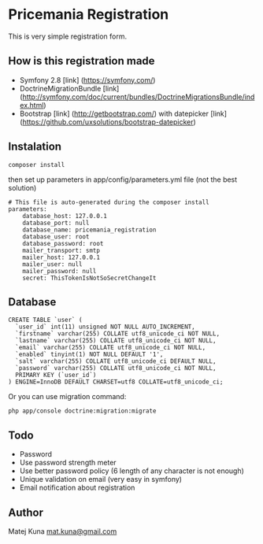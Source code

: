 # Pricemania Registration

This is very simple registration form.

## How is this registration made

* Symfony 2.8 [link] (https://symfony.com/)
* DoctrineMigrationBundle [link] (http://symfony.com/doc/current/bundles/DoctrineMigrationsBundle/index.html)
* Bootstrap [link] (http://getbootstrap.com/) with datepicker [link] (https://github.com/uxsolutions/bootstrap-datepicker)

## Instalation

```
composer install
```

then set up parameters in app/config/parameters.yml file (not the best solution)

```
# This file is auto-generated during the composer install
parameters:
    database_host: 127.0.0.1
    database_port: null
    database_name: pricemania_registration
    database_user: root
    database_password: root
    mailer_transport: smtp
    mailer_host: 127.0.0.1
    mailer_user: null
    mailer_password: null
    secret: ThisTokenIsNotSoSecretChangeIt
```

## Database
```
CREATE TABLE `user` (
  `user_id` int(11) unsigned NOT NULL AUTO_INCREMENT,
  `firstname` varchar(255) COLLATE utf8_unicode_ci NOT NULL,
  `lastname` varchar(255) COLLATE utf8_unicode_ci NOT NULL,
  `email` varchar(255) COLLATE utf8_unicode_ci NOT NULL,
  `enabled` tinyint(1) NOT NULL DEFAULT '1',
  `salt` varchar(255) COLLATE utf8_unicode_ci DEFAULT NULL,
  `password` varchar(255) COLLATE utf8_unicode_ci NOT NULL,
  PRIMARY KEY (`user_id`)
) ENGINE=InnoDB DEFAULT CHARSET=utf8 COLLATE=utf8_unicode_ci;
```
Or you can use migration command:

```
php app/console doctrine:migration:migrate
```


## Todo
- Password
 - Use password strength meter
 - Use better password policy (6 length of any character is not enough)
- Unique validation on email (very easy in symfony)
- Email notification about registration

## Author
Matej Kuna mat.kuna@gmail.com